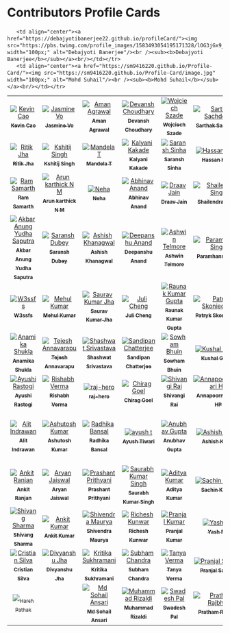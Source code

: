 # Contributors Profile Cards

<table>
  <tbody>
      <tr>
      <td align="center"><a href="https://www.kevincao.xyz/profile-card/"><img src="https://avatars.githubusercontent.com/u/106453563?v=4" width="100px;" alt="Kevin Cao"/><br /><sub><b>Kevin Cao</b></sub></a><br /></td>
      <td align="center"><a href="https://jasminepvo.github.io/Profile-Card/"><img src="https://avatars.githubusercontent.com/u/99847030?v=4" width="100px;" alt="Jasmine Vo"/><br /><sub><b>Jasmine Vo</b></sub></a><br /></td>
      <td align="center"><a href="https://amanagr6697.github.io/"><img src="https://user-images.githubusercontent.com/95862904/194939621-1466ba7b-820e-4b6f-98c7-56ade1d68698.jpg" width="100px;" alt="Aman Agrawal"/><br /><sub><b>Aman Agrawal</b></sub></a><br /></td>
      <td align="center"><a href="https://devansh-1007.github.io/pcard/"><img src="https://devansh-1007.github.io/pcard/2-kakashi-hatake.jpg" width="100px;" alt="Devansh Choudhary"/><br /><sub><b>Devansh Choudhary</b></sub></a><br /></td>
      <td align="center"><a href="https://wojciechszade.github.io/Profile-card/"><img src="https://avatars.githubusercontent.com/u/96198418?v=4" width="100px;" alt="Wojciech Szade"/><br /><sub><b>Wojciech Szade</b></sub></a><br /></td>
      <td align="center"><a href="https://portfolio-sarthakk24.vercel.app/"><img src="https://media-exp1.licdn.com/dms/image/C4D03AQHOYEn48H_zaQ/profile-displayphoto-shrink_400_400/0/1657695341153?e=1671062400&v=beta&t=9WyYBsC5q8XNaAq4wzLXwQaSmnyaGzYaKT9QksJGP24" width="100px;" alt="Sarthak Sachdeva"/><br /><sub><b>Sarthak Sachdeva</b></sub></a><br /></td>
      <td align="center"><a href="https://devvj-1.github.io/My-profile-card/"><img src="https://avatars.githubusercontent.com/u/106962581?v=4" width="100px;" alt="Dev Vijay"/><br /><sub><b>Dev Vijay</b></sub></a><br /></td>
      <td align="center"><a href="https://adiansyah-dwiki.netlify.app/"><img src="https://avatars.githubusercontent.com/u/42768302?v=4" width="100px;" alt="Adiansyah Dwiki"/><br /><sub><b>Adiansyah Dwiki</b></sub></a><br /></td>
      </tr>
      <tr>
      <td align="center"><a href="https://profilecard17.netlify.app/"><img src="https://avatars.githubusercontent.com/u/74875264?v=4" width="100px;" alt="Ritik Jha"/><br /><sub><b>Ritik Jha</b></sub></a><br /></td>
      <td align="center"><a href="https://kshitij321.github.io/portfoliocard.github.io/profilecard.html"><img src="https://avatars.githubusercontent.com/u/99023146?v=4" width="100px;" alt="Kshitij Singh"/><br /><sub><b>Kshitij Singh</b></sub></a><br /></td>
      <td align="center"><a href="https://mandelatuks.github.io/Profile-Card/"><img src="https://avatars.githubusercontent.com/u/38649067?v=4" width="100px;" alt="Mandela T"/><br /><sub><b>Mandela T</b></sub></a><br /></td>
      <td align="center"><a href="https://mysocialpage.netlify.app/"><img src="https://mysocialpage.netlify.app/Images/Kalyani.jpg" width="100px;" alt="Kalyani Kakade"/><br /><sub><b>Kalyani Kakade</b></sub></a><br /></td>
      <td align="center"><a href="http://profile-card-wraith17.vercel.app/"><img src="https://shockwave24.s3.ap-south-1.amazonaws.com/saranshSinha.jpg" width="100px;" alt="Saransh Sinha"/><br /><sub><b>Saransh Sinha</b></sub></a><br /></td>
      <td align="center"><a href="https://hassancodess.carrd.co/"><img src="https://avatars.githubusercontent.com/u/102203080?v=4" width="100px;" alt="Hassan Hanif"/><br /><sub><b>Hassan Hanif</b></sub></a><br /></td>
      <td align="center"><a href="https://akhilj321.github.io/profile-card/"><img src="https://avatars.githubusercontent.com/u/98508374?v=4" width="100px;" alt="Akhil Jamwal"/><br /><sub><b>Akhil Jamwal</b></sub></a><br /></td>
      <td align="center"><a href="https://profile-card-dhruv-dugar.vercel.app/"><img src="https://media-exp1.licdn.com/dms/image/C4D03AQHsh97fvrAzBw/profile-displayphoto-shrink_400_400/0/1627885931486?e=1671062400&v=beta&t=ItG6BpQ85OaS2d8MBtW4LO4zltSCD2afApRU7-21O20" width="100px;" alt="Dhruv Dugar"/><br /><sub><b>Dhruv Dugar</b></sub></a><br /></td>
  </tr>
  <tr>
  <td align="center"><a href="https://achiverram28.github.io/ProfileCard/"><img src="https://avatars.githubusercontent.com/u/97288756?v=4" width="100px;" alt="Ram Samarth"/><br /><sub><b>Ram Samarth</b></sub></a><br /></td>
  <td align="center"><a href="https://arunkarthicknm.github.io/my-profile/"><img src="https://avatars.githubusercontent.com/u/82659074?v=4" width="100px;" alt="Arun karthick N M"/><br /><sub><b>Arun karthick N M</b></sub></a><br /></td>
  <td align="center"><a href="https://inquisitiveme15.github.io/Profile-Card-hactoberfest22/"><img src="https://avatars.githubusercontent.com/u/85685489?v=4" width="100px;" alt="Neha"/><br /><sub><b>Neha</b></sub></a><br /></td>
  <td align="center"><a href="http://abhiportyes.surge.sh/"><img src="https://avatars.githubusercontent.com/u/77243554?v=4" width="100px;" alt="Abhinav Anand"/><br /><sub><b>Abhinav Anand</b></sub></a><br /></td>
  <td align="center"><a href="https://heartfelt-dango-6b418e.netlify.app/"><img src="https://avatars.githubusercontent.com/u/78256214?v=4" width="100px;" alt="Draav Jain"/><br /><sub><b>Draav Jain</b></sub></a><br /></td>
  <td align="center"><a href="https://shailendra1703.github.io/Profile-Card/"><img src="https://avatars.githubusercontent.com/u/84718204?v=4" width="100px;" alt="Shailendra Singh"/><br /><sub><b>Shailendra Singh</b></sub></a><br /></td>
  <td align="center"><a href="https://manansharma2710.github.io/Profile-Card/"><img src="https://media-exp1.licdn.com/dms/image/C4E03AQE6lRuP89yV0w/profile-displayphoto-shrink_800_800/0/1645381918010?e=1670457600&v=beta&t=QP6CDr6j_4Z387qskHWkC3FdHn9l7iw-mp73_mXNU-Q" width="100px;" alt="Manan Sharma"/><br /><sub><b>Manan Sharma</b></sub></a><br /></td>
  <td align="center"><a href="https://sandiego2049.github.io/profile-card/"><img src="https://avatars.githubusercontent.com/u/82504136?v=4" width="100px;" alt="Oreoluwa Alaba"/><br /><sub><b>Oreoluwa Alaba</b></sub></a><br /></td>
  </tr>
  <tr>
  <td align="center"><a href="https://akbarsaputrait.github.io/Profile-Card/"><img src="https://avatars.githubusercontent.com/u/27531592?v=4" width="100px;" alt="Akbar Anung Yudha Saputra"/><br /><sub><b>Akbar Anung Yudha Saputra</b></sub></a><br /></td>
  <td align="center"><a href="https://portfolio-saransh14.vercel.app/"><img src="https://portfolio-saransh14.vercel.app/saranshDubey.jpeg" width="100px;" alt="Saransh Dubey"/><br /><sub><b>Saransh Dubey</b></sub></a><br /></td>
  <td align="center"><a href="https://ashish-khanagwal.github.io/profile-card.github.io/"><img src="https://ashish-khanagwal.github.io/profile-card.github.io/me.jpg" width="100px;" alt="Ashish Khanagwal"/><br /><sub><b>Ashish Khanagwal</b></sub></a><br /></td>
  <td align="center"><a href="https://deepanshu0810.github.io/my-profile-card/"><img src="https://deepanshu0810.github.io/my-profile-card/deepanshu%201.jpg" width="100px;" alt="Deepanshu Anand"/><br /><sub><b>Deepanshu Anand</b></sub></a><br /></td>
  <td align="center"><a href="https://ashwintelmore.github.io/"><img src="https://ashwintelmore.github.io/me.jpg" width="100px;" alt="Ashwin Telmore"/><br /><sub><b>Ashwin Telmore</b></sub></a><br /></td>
  <td align="center"><a href="https://paramhans-singh.github.io/Profile-Card/"><img src="https://paramhans-singh.github.io/Profile-Card/Paramhans%20Singh.jpg" width="100px;" alt="Paramhans Singh"/><br /><sub><b>Paramhans Singh</b></sub></a><br /></td>
  <td align="center"><a href="https://profile-card-seven-self.vercel.app/"><img src="https://profile-card-seven-self.vercel.app/profileImg.jpg" width="100px;" alt="Sashikanta Mohanty"/><br /><sub><b>Sashikanta Mohanty</b></sub></a><br /></td>
  <td align="center"><a href="https://heismanish.github.io/profile-card.github.io/"><img src="https://i.pinimg.com/564x/a2/7c/5f/a27c5ff4bea6084aa3b1fd3b8a35bc16.jpg" width="100px;" alt="Manish Kumar Gupta"/><br /><sub><b>Manish Kumar Gupta</b></sub></a><br /></td>
  </tr>
    <tr>
    <td align="center"><a href="https://w3ssfs.github.io/profile_card-w3ssfs/"><img src="https://avatars.githubusercontent.com/u/85897421?s=400&u=39aa38183bc715a2223bfc2c7f64b8251570c367&v=4" width="100px;" alt="W3ssfs"/><br /><sub><b>W3ssfs</b></sub></a><br /></td>
    <td align="center"><a href="https://profile-card-2r1rnnrbw-mehul2711.vercel.app/"><img src="https://profile-card-2r1rnnrbw-mehul2711.vercel.app/1644438657240.jpg" width="100px;" alt="Mehul Kumar"/><br /><sub><b>Mehul Kumar</b></sub></a><br /></td>
    <td align="center"><a href="https://saurav50.github.io/Profile-card/"><img src="https://saurav50.github.io/Profile-card/98273408.jpeg" width="100px;" alt="Saurav Kumar Jha"/><br /><sub><b>Saurav Kumar Jha</b></sub></a><br /></td>
    <td align="center"><a href="https://starlit-narwhal-827998.netlify.app/"><img src="https://avatars.githubusercontent.com/u/28407804?v=4" width="100px;" alt="Juli Cheng"/><br /><sub><b>Juli Cheng</b></sub></a><br /></td>
    <td align="center"><a href="https://sparkling-clafoutis-af7317.netlify.app/"><img src="https://media-exp1.licdn.com/dms/image/C4D03AQGrDO5xgqedFQ/profile-displayphoto-shrink_400_400/0/1659558173297?e=1670457600&v=beta&t=oLvq6pNXdz-kLNmIw5CYusAR-oxX2d97OlpOgbSvU8U" width="100px;" alt="Raunak Kumar Gupta"/><br /><sub><b>Raunak Kumar Gupta</b></sub></a><br /></td>
    <td align="center"><a href="https://bmalvo.github.io/ProfileCard/"><img src="https://i.ibb.co/3vGXY09/ze-Stefka.jpg" width="100px;" alt="Patryk Skonieczny"/><br /><sub><b>Patryk Skonieczny</b></sub></a><br /></td>
    <td align="center"><a href="https://muskan467.github.io/Profile-card/"><img src="https://muskan467.github.io/Profile-card/image.jpg" width="100px;" alt="Muskan Ali Qureshi"/><br /><sub><b>Muskan Ali Qureshi</b></sub></a><br /></td>
    <td align="center"><a href="https://john121904.github.io/Profile-Card/"><img src="https://media-exp1.licdn.com/dms/image/C4D03AQGgP_uWFhRmSg/profile-displayphoto-shrink_800_800/0/1657216987738?e=1670457600&v=beta&t=yKdcOu_KZC2F9xUs0eRhWvUFqbZE0vCTqCev_u5zkeg" width="100px;" alt="John Marcial"/><br /><sub><b>John Marcial</b></sub></a><br /></td>
    </tr>
    <tr>
    <td align="center"><a href="https://namika0305.github.io/Profile-card/"><img src="https://namika0305.github.io/Profile-card/card.jpg" width="100px;" alt="Anamika Shukla"/><br /><sub><b>Anamika Shukla</b></sub></a><br /></td>
    <td align="center"><a href="https://inquisitive-wisp-197149.netlify.app/"><img src="https://inquisitive-wisp-197149.netlify.app/86508855.jpg" width="100px;" alt="Tejesh Annavarapu"/><br /><sub><b>Tejesh Annavarapu</b></sub></a><br /></td>
    <td align="center"><a href="https://shashwat-srivastav.github.io/profile/"><img src="https://shashwat-srivastav.github.io/profile/image.png" width="100px;" alt="Shashwat Srivastava"/><br /><sub><b>Shashwat Srivastava</b></sub></a><br /></td>
    <td align="center"><a href="https://sandy3002.vercel.app/"><img src="https://sandy3002.vercel.app/pokemon.jpg" width="100px;" alt="Sandipan Chatterjee"/><br /><sub><b>Sandipan Chatterjee</b></sub></a><br /></td>
    <td align="center"><a href="https://sb-decoder.github.io/My_Profile_Card/"><img src="https://sb-decoder.github.io/My_Profile_Card/profilepic.jpg" width="100px;" alt="Sowham Bhuin"/><br /><sub><b>Sowham Bhuin</b></sub></a><br /></td>
	  <td align="center"><a href="https://kushaljgec2025.github.io/Profile_Card/"><img src="https://github.com/kushaljgec2025/Profile_Card/blob/main/dp%20img.jpg" width="100px;" alt="Kushal Ghosh"/><br /><sub><b>Kushal Ghosh</b></sub></a><br /></td>
    <td align="center"><a href="https://utsavrai1.github.io/Utsav-rai-Profile-Card/"><img src="https://avatars.githubusercontent.com/u/96744747?v=4" width="100px;" alt="Utsav Rai"/><br /><sub><b>Utsav Rai</b></sub></a><br /></td>
    <td align="center"><a href="https://amananand917.github.io/Profile-Card/"><img src="https://avatars.githubusercontent.com/u/79956798?v=4" width="100px;" alt="Aman Anand"/><br /><sub><b>Aman Anand</b></sub></a><br /></td>
    </tr>
    <tr>
     <td align="center"><a href="https://ayushi-ras.github.io/Profile-Card/"><img src="https://ayushi-ras.github.io/Profile-Card/images/ayu.jpg" width="100px;" alt="Ayushi Rastogi"/><br /><sub><b>Ayushi Rastogi</b></sub></a><br /></td>
     <td align="center"><a href="https://profile-card-rishabh.vercel.app/"><img src="https://avatars.githubusercontent.com/u/98768218?v=4" width="100px;" alt="Rishabh Verma"/><br /><sub><b>Rishabh Verma</b></sub></a><br /></td>
     <td align="center"><a href="https://raj-hero.github.io/raj-hero-card-2/"><img src="https://raj-hero.github.io/raj-hero-card-2/octocat-favicon.png" width="100px;" alt="raj-hero"/><br /><sub><b>raj-hero</b></sub></a><br /></td>
     <td align="center"><a href="https://chirag137.github.io/Chirag-Profile-Card/"><img src="https://chirag137.github.io/Chirag-Profile-Card/assets/image1.jpg" width="100px;" alt="Chirag Goel"/><br /><sub><b>Chirag Goel</b></sub></a><br /></td>
     <td align="center"><a href="https://shivangirai1310.github.io/Profile-Card/"><img src="https://shivangirai1310.github.io/Profile-Card/profile.jpg" width="100px;" alt="Shivangi Rai"/><br /><sub><b>Shivangi Rai</b></sub></a><br /></td>
     <td align="center"><a href="https://busybee-profile-card.netlify.app/"><img src="https://busybee-profile-card.netlify.app/images/me.jpeg" width="100px;" alt="Annapoorneswari HP"/><br /><sub><b>Annapoorneswari HP</b></sub></a><br /></td>
     <td align="center"><a href="https://codemehtab.github.io/my-profile-card/"><img src="https://media-exp1.licdn.com/dms/image/C5603AQEjs1zmIpgJbA/profile-displayphoto-shrink_800_800/0/1628443827025?e=1670457600&v=beta&t=unY6WJAGR097RmRvw0Ly3sv6aQSQWAy1S5RrTx1FWdM" width="100px;" alt="Annapoorneswari HP"/><br /><sub><b>Mehtab Khan</b></sub></a><br /></td>
     <td align="center"><a href="https://ritik0012.github.io/Ritik-Profile-Card/"><img src="https://avatars.githubusercontent.com/u/106300264?v=4" width="100px;" alt="Ritik Kumar"/><br /><sub><b>Ritik Kumar</b></sub></a><br /></td>
     </tr>
     <tr>
     <td align="center"><a href="https://alitindrawan24.github.io/Profile-Card/"><img src="https://alitindrawan24.github.io/Profile-Card/image.png" width="100px;" alt="Alit Indrawan"/><br /><sub><b>Alit Indrawan</b></sub></a><br /></td>
     <td align="center"><a href="https://incognion.github.io/profile-card/"><img src="https://avatars.githubusercontent.com/u/97580124?v=4" width="100px;" alt="Ashutosh Kumar"/><br /><sub><b>Ashutosh Kumar</b></sub></a><br /></td>
     <td align="center"><a href="https://radhika403.github.io/ProfileCard/"><img src="https://radhika403.github.io/ProfileCard/Pictures/Radhika.png" width="100px;" alt="Radhika Bansal"/><br /><sub><b>Radhika Bansal</b></sub></a><br /></td>
     <td align="center"><a href = "https://ayushtiwari110.github.io/PROFILE-CARD/"><img src="https://instagram.fmaa8-1.fna.fbcdn.net/v/t51.2885-19/310713212_497898022202010_3567683028260464532_n.jpg?stp=dst-jpg_s320x320&_nc_ht=instagram.fmaa8-1.fna.fbcdn.net&_nc_cat=106&_nc_ohc=CK8kLbr-YLkAX889Wj4&edm=AOQ1c0wBAAAA&ccb=7-5&oh=00_AT8s3SdBHv7QmKadNkPkjRdR_Nl_gvN_STRWDfKoymlCfg&oe=634957E2&_nc_sid=8fd12b" width="100px;" alt="ayush t"/><br /><sub><b>Ayush Tiwari</b></sub></a><br /></td>
     <td align="center"><a href="https://anubhavgupta18.github.io/Portfolio-Card/"><img src="https://anubhavgupta18.github.io/Portfolio-Card/assets/24394.jpg" width="100px;" alt="Anubhav Gupta"/><br /><sub><b>Anubhav Gupta</b></sub></a><br /></td>
     <td align="center"><a href="https://hugekontrast.github.io/ashishk-card/"><img src="https://avatars.githubusercontent.com/u/44055846?v=4" width="100px;" alt="Ashish Khare"/><br /><sub><b>Ashish Khare</b></sub></a><br /></td>
     <td align="center"><a href="https://shinchan3102.github.io/ProfileCard/"><img src="https://github.com/Shinchan3102/ProfileCard/blob/master/images/profile.jpg?raw=true" width="100px;" alt="Ankit Kumar"/><br /><sub><b>Ankit Kumar</b></sub></a><br /></td>
     <td align="center"><a href="https://noobmaster432.github.io/profile-card/"><img src="https://media-exp1.licdn.com/dms/image/C4D03AQFWYB_QPpOSbw/profile-displayphoto-shrink_200_200/0/1652599726639?e=1671062400&v=beta&t=B-ofO5U4lA_bD5XajntYjT5urmxXHZMG0A0Q47udbIM" width="100px;" alt="Gyanendra Tiwari"/><br /><sub><b>Gyanendra Tiwari</b></sub></a><br /></td>
      </tr>
    <tr>
     <td align="center"><a href="https://ankitranjan1028.github.io/ankit_ranjan-profile-card/"><img src="https://avatars.githubusercontent.com/u/106846900?s=400&u=a646729468371d4c5c0148570e8e81622ec6e659&v=4" width="100px;" alt="Ankit Ranjan"/><br /><sub><b>Ankit Ranjan</b></sub></a><br /></td>
     <td align="center"><a href="https://aryan-jaiswal-12.github.io/profile-card/"><img src="https://media-exp1.licdn.com/dms/image/C4E03AQEoDHKnAqXeXQ/profile-displayphoto-shrink_800_800/0/1639855117905?e=1671062400&v=beta&t=dwCyebs9FV_OxEFlFqpK6Y0jr19T7ScWUS6NFFkgEr0" width="100px;" alt="Aryan Jaiswal"/><br /><sub><b>Aryan Jaiswal</b></sub></a><br /></td>
     <td align="center"><a href="https://yellowflash1777.github.io/Profile-card/"><img src="https://repository-images.githubusercontent.com/420842401/edafbe98-35d6-4772-85dd-61cfbc644844" width="100px;" alt="Prashant Prithyani"/><br /><sub><b>Prashant Prithyani</b></sub></a><br /></td>
      <td align="center"><a href="https://saurabhhsinghh.github.io/saurabhsinghprofilecard/"><img src="https://bestprofilepictures.com/wp-content/uploads/2021/04/Cool-Profile-Picture-986x1024.jpg" width="100px;" alt="Saurabh Kumar Singh"/><br /><sub><b>Saurabh Kumar Singh</b></sub></a><br /></td>
     <td align="center"><a href="https://ad1tyakumar.github.io/Aditya-Profile-Card/"><img src="https://media-exp1.licdn.com/dms/image/C4E03AQFpjHMKJDRG9Q/profile-displayphoto-shrink_800_800/0/1640930307444?e=1671062400&v=beta&t=cAA2jTj-I-zYKJm21Ca8fbL2qNxWB0Rleq5UhZ86eFU" width="100px;" alt="Aditya Kumar"/><br /><sub><b>Aditya Kumar</b></sub></a><br /></td>
      <td align="center"><a href="https://imsachin49.github.io/Sachin-Profile-card/"><img src="https://avatars.githubusercontent.com/u/108334265?s=400&u=e97e7e7c50b131e52109775733f1653ab2806b0a&v=4" width="100px;" alt="Sachin Kumar"/><br /><sub><b>Sachin Kumar</b></sub></a><br /></td>
      <td align="center"><a href="https://ritika0405.github.io/My-Profile-Card/"><img src="https://bestprofilepictures.com/wp-content/uploads/2021/04/Cool-Profile-Picture-986x1024.jpg" width="100px;" alt="Ritika Kumari"/><br /><sub><b>Ritika Kumari</b></sub></a><br /></td>
      <td align="center"><a href="https://sneha19-k.github.io/MY-PROFILECARD/"><img src="https://bestprofilepictures.com/wp-content/uploads/2021/04/Cool-Profile-Picture-986x1024.jpg" width="100px;" alt="Sneha Kedia"/><br /><sub><b>Sneha Kedia</b></sub></a><br /></td>
    </tr>
    <tr>
      <td align="center"><a href="https://shivang1919.github.io/css_card/"><img src="https://www.kindpng.com/picc/m/22-223941_transparent-avatar-png-male-avatar-icon-transparent-png.png" width="100px;" alt="Shivang Sharma"/><br /><sub><b>Shivang Sharma</b></sub></a><br /></td>
      <td align="center"><a href="https://ankit62042.github.io/Profile_Card/"><img src="https://pbs.twimg.com/profile_images/1560831529915322368/9esMlEaj_400x400.jpg" width="100px;" alt="Ankit Kumar"/><br /><sub><b>Ankit Kumar</b></sub></a><br /></td>
      <td align="center"><a href="https://shivendramaurya6.github.io/profile-card-1/"><img src="https://avatars.githubusercontent.com/u/102447747?" width="100px;" alt="Shivendra Maurya"/><br /><sub><b>Shivendra Maurya</b></sub></a><br /></td>
      <td align="center"><a href="https://richesh27.github.io/My-Profile-card/"><img src="https://richesh27.github.io/My-Profile-card/accessories/mine.jpg" width="100px;" alt="Richesh Kunwar"/><br /><sub><b>Richesh Kunwar</b></sub></a><br /></td>
      <td align="center"><a href="https://linktr.ee/pranjalkumar"><img src="https://avatars.githubusercontent.com/u/71400605?v=4" width="100px;" alt="Pranjal Kumar"/><br /><sub><b>Pranjal Kumar</b></sub></a><br /></td>
     <td align="center"><a href="https://mysteryhawk17.github.io/ProfileCardUI/"><img src="https://media-exp1.licdn.com/dms/image/D5603AQF5RJenGHExag/profile-displayphoto-shrink_400_400/0/1665388552482?e=1671062400&v=beta&t=oaQBCItuB8Ry6BpvdV4R8-GRW4eiYhKc3pkmjK_J3Jg" width="100px;" alt="Yash Raj"/><br /><sub><b>Yash Raj</b></sub></a><br /></td>
     <td align="center"><a href="https://sks8784.github.io/CSS-Card/"><img src="https://cdn.iconscout.com/icon/free/png-512/avatar-370-456322.png" width="100px;" alt="sinha"/><br /><sub><b>Shubham Kumar Sinha</b></sub></a><br /></td>
	   <td align="center"><a href="https://vishalpattnaik.github.io/profile-card/"><img src="https://bestprofilepictures.com/wp-content/uploads/2021/04/Awesome-Photo.jpg" width="100px;" alt="Vishal P"/><br /><sub><b>Vishal P</b></sub></a><br /></td>
     </tr>
     <tr>
     <td align="center"><a href="https://cristuker.github.io/"><img src="https://cristuker.github.io/images/Profile.jpeg" width="100px;" alt="Cristian Silva"/><br /><sub><b>Cristian Silva </b></sub></a><br /></td>
     <td align="center"><a href="https://divyanshu-jhaa.github.io/Profile_card/"><img src="https://divyanshu-jhaa.github.io/Profile_card/assests/img.jpg" width="100px;" alt="Divyanshu Jha"/><br /><sub><b>Divyanshu Jha</b></sub></a><br /></td>
	   <td align="center"><a href="https://kritsss.github.io/Profile-Card/"><img src="https://drive.google.com/file/d/1w3Ku0KnTpFEyPOLBggaFC37MviV6Ycwk/view?usp=sharing" width="100px;" alt="Kritika Sukhramani"/><br /><sub><b>Kritika Sukhramani</b></sub></a><br /></td>
	   <td align="center"><a href="https://geeky-hypertext629.github.io/Profile-Card/"><img src="https://media-exp1.licdn.com/dms/image/C4E03AQHMwzgj4hP42A/profile-displayphoto-shrink_800_800/0/1647196635841?e=1671062400&v=beta&t=HzAJhu3z2LuoVZIxxBJsxvFm_O4L6RTxiLXS6YYAY3o" width="100px;" alt="Subham Chandra"/><br /><sub><b>Subham Chandra</b></sub></a><br /></td>
     <td align="center"><a href=" https://tanya25-05.github.io/Profile-Card/"><img src="https://avatars.githubusercontent.com/u/76803870?s=96&v=4" width="100px;" alt="Tanya Verma"/><br /><sub><b>Tanya Verma</b></sub></a><br /></td>
     <td align="center"><a href="https://snazzy-baklava-4d5ab8.netlify.app"><img src="https://avatars.githubusercontent.com/u/76803870?s=96&v=4" width="100px;" alt="Pranjal Saxena"/><br /><sub><b>Pranjal Saxena</b></sub></a><br /></td>
     <td align="center"><a href="https://prakarshsingh5.github.io/profilecard1/"><img src="https://avatars.githubusercontent.com/u/108565574?s=400&u=60699c4973527832ca31800e910d3838184b9bf0&v=4" width="100px;" alt="Prakarsh Singh"/><br /><sub><b>Prakarsh Singh</b></sub></a><br /></td>
     <td align="center"><a href="https://giardim.github.io/ProfileCard/"><img src="https://i.stack.imgur.com/frlIf.png" width="100px;" alt="Michael G"/><br /><sub><b>Vishal P</b></sub></a><br /></td>
     </tr>
     <tr>
     <td align = "center"><a href="https://634db4fefc207a26f516e9eb--adorable-meerkat-5f8874.netlify.app/"><img src = "https://encrypted-tbn0.gstatic.com/images?q=tbn:ANd9GcQkLfLJBbc_7qYD5hFcG4SsYG6BMydK9kFzgf33d9vrd-KbnV_5JU0KJxQuA4cUYwseGmc&usqp=CAU" width="100px"><sub>Harsh Pathak<br /><td>
     <td align="center"><a href="https://sohail60.github.io/Profile-Card/"><img src="https://avatars.githubusercontent.com/u/93881214?v=4" width="100px;" alt="Md Sohail Ansari"/><br /><sub><b>Md Sohail Ansari</b></sub></a><br /></td>
         <td align="center"><a href="https://mhmmdrzld.dev/"><img src="https://avatars.githubusercontent.com/u/79956798?v=4" width="100px;" alt="Muhammad Rizaldi"/><br /><sub><b>Muhammad Rizaldi</b></sub></a><br /></td>
      <td align="center"><a href="https://swadeshit27.github.io/Profile_Card/"><img src="https://swadeshit27.github.io/Profile_Card/my%20photo.jpg" width="100px;" alt="Swadesh Pal"/><br /><sub><b>Swadesh Pal</b></sub></a><br /></td>
      <td align="center"><a href="https://pratham2301.github.io/My-Profile-Card-Template/"><img src="https://bestprofilepictures.com/wp-content/uploads/2021/04/Cool-Profile-Picture-986x1024.jpg" width="100px;" alt="Pratham Rajbhoj"/><br /><sub><b>Pratham Rajbhoj</b></sub></a><br/></td></tr>
      
       <td align="center"><a href="https://debajyotibanerjee22.github.io/profileCard/"><img src="https://pbs.twimg.com/profile_images/1583493054195171328/lOG3jGx9_400x400.jpg" width="100px;" alt="Debajyoti Banerjee"/><br /><sub><b>Debajyoti Banerjee</b></sub></a><br/></td></tr>
       <td align="center"><a href="https://sm9416220.github.io/Profile-Card/"><img src="https://sm9416220.github.io/Profile-Card/image.jpg" width="100px;" alt="Mohd Suhail"/><br /><sub><b>Mohd Suhail</b></sub></a><br/></td></tr>
 
 
  </tbody>
</table>

